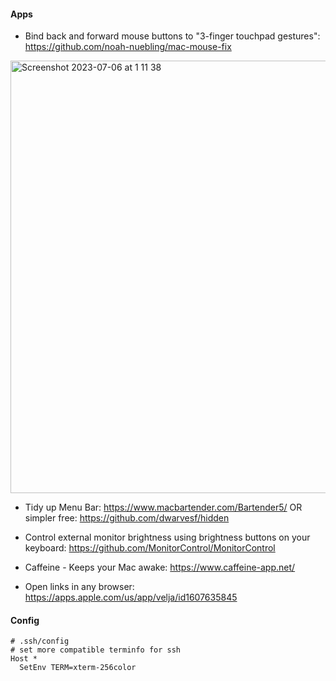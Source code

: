 
#### Apps

- Bind back and forward mouse buttons to "3-finger touchpad gestures": https://github.com/noah-nuebling/mac-mouse-fix

<img width="692" alt="Screenshot 2023-07-06 at 1 11 38" src="https://github.com/curusarn/dotfiles/assets/10132717/019728c5-0ac2-440b-a3b7-e15bb89d7df2">

- Tidy up Menu Bar: https://www.macbartender.com/Bartender5/ OR simpler free: https://github.com/dwarvesf/hidden

- Control external monitor brightness using brightness buttons on your keyboard: https://github.com/MonitorControl/MonitorControl

- Caffeine - Keeps your Mac awake: https://www.caffeine-app.net/

- Open links in any browser: https://apps.apple.com/us/app/velja/id1607635845

#### Config

```
# .ssh/config
# set more compatible terminfo for ssh 
Host * 
  SetEnv TERM=xterm-256color
```
